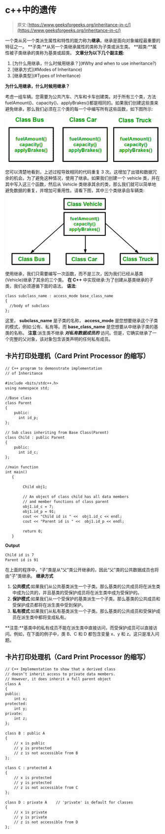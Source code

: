 # c++中的遗传

> 原文:[https://www.geeksforgeeks.org/inheritance-in-c/](https://www.geeksforgeeks.org/inheritance-in-c/)

一个类从另一个类派生属性和特性的能力称为**继承**。继承是面向对象编程最重要的特征之一。
**子类:**从另一个类继承属性的类称为子类或派生类。
**超类:**属性被子类继承的类称为基类或超类。
**文章分为以下几个副主题:**

1.  [为什么用继承，什么时候用继承？](#Why and when to use inheritance?)
2.  [继承方式](#Modes of Inheritance)
3.  [继承类型](#Types of Inheritance)

**为什么用继承，什么时候用继承？**

考虑一组车辆。您需要为公共汽车、汽车和卡车创建类。对于所有三个类，方法 fuelAmount()、capacity()、applyBrakes()都是相同的。如果我们创建这些类来避免继承，那么我们必须在三个类的每一个中编写所有这些函数，如下图所示:

![inheritance](img/902a0f23c44f2b1ea17a4663908fae7f.png)

您可以清楚地看到，上述过程导致相同的代码重复 3 次。这增加了出错和数据冗余的机会。为了避免这种情况，使用了继承。如果我们创建一个 vehicle 类，并在其中写入这三个函数，然后从 Vehicle 类继承其余的类，那么我们就可以简单地避免数据的重复，并增加可重用性。请看下图，其中三个类继承自车辆类:

![inheritance2](img/9e9a2c6d68766f92eaec13de57d9c974.png)

使用继承，我们只需要编写一次函数，而不是三次，因为我们已经从基类(Vehicle)继承了其余的三个类。
**在 C++** 中实现继承:为了创建从基类继承的子类，我们必须遵循下面的语法。
**语法**:

```
class subclass_name : access_mode base_class_name
{
  //body of subclass
};
```

这里， **subclass_name** 是子类的名称， **access_mode** 是您想要继承这个子类的模式，例如:公有、私有等。而 **base_class_name** 是您想要从中继承子类的基类的名称。
**注意**:派生类不继承 ***对私有数据成员的*** 访问。但是，它确实继承了一个完整的父对象，该对象包含该类声明的任何私有成员。

## 卡片打印处理机（Card Print Processor 的缩写）

```
// C++ program to demonstrate implementation
// of Inheritance

#include <bits/stdc++.h>
using namespace std;

//Base class
class Parent
{
    public:
      int id_p;
};

// Sub class inheriting from Base Class(Parent)
class Child : public Parent
{
    public:
      int id_c;
};

//main function
int main()
   {

        Child obj1;

        // An object of class child has all data members
        // and member functions of class parent
        obj1.id_c = 7;
        obj1.id_p = 91;
        cout << "Child id is " <<  obj1.id_c << endl;
        cout << "Parent id is " <<  obj1.id_p << endl;

        return 0;
   }
```

**Output**

```
Child id is 7
Parent id is 91

```

在上面的程序中，“子”类是从“父”类公开继承的，因此“父”类的公共数据成员也将由“子”类继承。
**继承方式**

1.  **公共模式**:如果我们从公共基类派生一个子类。那么基类的公共成员将在派生类中成为公共的，并且基类的受保护成员将在派生类中成为受保护的。
2.  **保护模式**:如果我们从一个受保护的基类派生一个子类。那么基类的公共成员和受保护成员都将在派生类中受到保护。
3.  **私有模式**:如果我们从私有基类派生一个子类。那么基类的公共成员和受保护成员在派生类中都将变成私有。

**注意:**基类中的私有成员不能在派生类中直接访问，而受保护成员可以直接访问。例如，在下面的例子中，类 B、C 和 D 都包含变量 x、y 和 z。这只是准入问题。

## 卡片打印处理机（Card Print Processor 的缩写）

```
// C++ Implementation to show that a derived class
// doesn’t inherit access to private data members.
// However, it does inherit a full parent object
class A
{
public:
    int x;
protected:
    int y;
private:
    int z;
};

class B : public A
{
    // x is public
    // y is protected
    // z is not accessible from B
};

class C : protected A
{
    // x is protected
    // y is protected
    // z is not accessible from C
};

class D : private A    // 'private' is default for classes
{
    // x is private
    // y is private
    // z is not accessible from D
};
```
